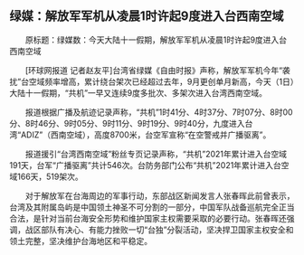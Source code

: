## 绿媒：解放军军机从凌晨1时许起9度进入台西南空域
　　原标题：绿媒数：今天大陆十一假期，解放军军机从凌晨1时许起9度进入台西南空域

　　[环球网报道 记者赵友平]台湾省绿媒《自由时报》声称，解放军军机今年“袭扰”台空域频率增高，累计绕台架次已经超过去年，9月更创单月新高，今天（1日）大陆十一假期，“共机”一早又连续9度多批次、多架次进入台湾西南空域。

　　报道根据广播及航迹记录声称，“共机”1时41分、4时37分、7时07分、8时00分、8时46分、9时05分、9时11分、9时19分、9时40分，九度进入台湾“ADIZ”（西南空域），高度8700米，台空军宣称“在空警戒并广播驱离”。

　　报道援引“台湾西南空域”粉丝专页记录声称，“共机”2021年累计进入台空域191天，台军“广播驱离”共计546次。台防务部门公布“共机”2021年累计进入台空域166天，519架次。

　　对于解放军在台海周边的军事行动，东部战区新闻发言人张春晖此前曾表示，台湾及其附属岛屿是中国领土神圣不可分割的一部分，中国军队战备巡航完全正当合法，是针对当前台海安全形势和维护国家主权需要采取的必要行动。张春晖还强调，战区部队有决心、有能力挫败一切“台独”分裂活动，坚决捍卫国家主权安全和领土完整，坚决维护台海地区和平稳定。

